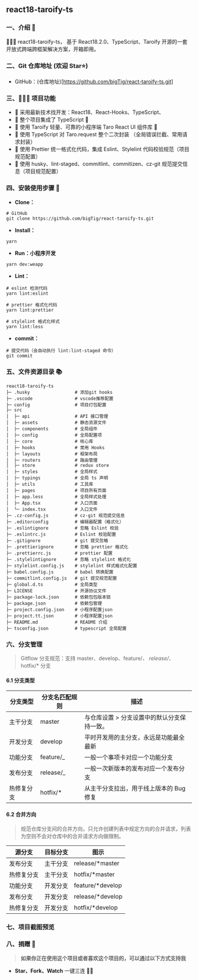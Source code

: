 ## react18-taroify-ts

### 一、介绍 📖

🚀🚀🚀 react18-taroify-ts， 基于 React18.2.0、TypeScript、Taroify 开源的一套开放式跨端跨框架解决方案，开箱即用。

### 二、Git 仓库地址 (欢迎 Star⭐)

- GitHub：(仓库地址)[https://github.com/bigTig/react-taroify-ts.git]

### 三、🔨🔨🔨 项目功能

- 🚀 采用最新技术找开发：React18、React-Hooks、TypeScript、
- 🚀 整个项目集成了 TypeScript 🤣
- 🚀 使用 Taroify 轻量、可靠的小程序端 Taro React UI 组件库 🤣
- 🚀 使用 TypeScript 对 Taro.request 整个二次封装 （全局错误拦截、常用请求封装）
- 🚀 使用 Prettier 统一格式化代码，集成 Eslint、Stylelint 代码校验规范（项目规范配置）
- 🚀 使用 husky、lint-staged、commitlint、commitizen、cz-git 规范提交信息（项目规范配置）

### 四、安装使用步骤 📑

- **Clone：**

```text
# GitHub
git clone https://github.com/bigTig/react-taroify-ts.git
```

- **Install：**

```text
yarn
```

- **Run：小程序开发**

```text
yarn dev:weapp
```

- **Lint：**

```text
# eslint 检测代码
yarn lint:eslint

# prettier 格式化代码
yarn lint:prettier

# stylelint 格式化样式
yarn lint:less
```

- **commit：**

```text
# 提交代码（会自动执行 lint:lint-staged 命令）
git commit
```

### 五、文件资源目录 📚

```text
react18-taroify-ts
├─ .husky                 # 添加git hooks
├─ .vscode                # vscode推荐配置
├─ config                 # 项目打包配置
├─ src
│  ├─ api                 # API 接口管理
│  ├─ assets              # 静态资源文件
│  ├─ components          # 全局组件
│  ├─ config              # 全局配置项
│  ├─ core                # 核心库
│  ├─ hooks               # 常用 Hooks
│  ├─ layouts             # 框架布局
│  ├─ routers             # 路由管理
│  ├─ store               # redux store
│  ├─ styles              # 全局样式
│  ├─ typings             # 全局 ts 声明
│  ├─ utils               # 工具库
│  ├─ pages               # 项目所有页面
│  ├─ app.less            # 全局样式处理
│  ├─ App.tsx             # 入口页面
│  └─ index.tsx           # 入口文件
├─ .cz-config.js          # cz-git 规范提交信息
├─ .editorconfig          # 编辑器配置（格式化）
├─ .eslintignore          # 忽略 Eslint 校验
├─ .eslintrc.js           # Eslint 校验配置
├─ .gitignore             # git 提交忽略
├─ .prettierignore        # 忽略 prettier 格式化
├─ .prettierrc.js         # prettier 配置
├─ .stylelintignore       # 忽略 stylelint 格式化
├─ stylelint.config.js    # stylelint 样式格式化配置
├─ babel.config.js        # babel 转换配置
├─ commitlint.config.js   # git 提交规范配置
├─ global.d.ts            # 全局类型
├─ LICENSE                # 开源协议文件
├─ package-lock.json      # 依赖包包版本锁
├─ package.json           # 依赖包管理
├─ project.config.json    # 小程序配置json
├─ project.tt.json        # 小程序配置json
├─ README.md              # README 介绍
├─ tsconfig.json          # typescript 全局配置
```

### 六、分支管理

> Gitflow 分支规范：支持 master、develop、feature/_、 release/_、hotfix/\* 分支

#### 6.1 分支类型

| 分支类型   | 分支名匹配规则 | 描述                                        |
| ---------- | -------------- | ------------------------------------------- |
| 主干分支   | master         | 与仓库设置 > 分支设置中的默认分支保持一致。 |
| 开发分支   | develop        | 平时开发用的主分支，永远是功能最全最新      |
| 功能分支   | feature/\_     | 一般一个事项卡对应一个功能分支              |
| 发布分支   | release/\_     | 一般一次新版本的发布对应一个发布分支        |
| 热修复分支 | hotfix/\*      | 从主干分支拉出，用于线上版本的 Bug 修复     |

#### 6.2 合并方向

> 规范仓库分支间的合并方向，只允许创建列表中规定方向的合并请求，列表为空则不会对仓库中的合并请求方向做限制。

| 源分支     | 目标分支 | 图示              |
| ---------- | -------- | ----------------- |
| 发布分支   | 主干分支 | release/\*master  |
| 热修复分支 | 主干分支 | hotfix/\*master   |
| 功能分支   | 开发分支 | feature/\*develop |
| 发布分支   | 开发分支 | release/\*develop |
| 热修复分支 | 开发分支 | hotfix/\*develop  |

### 七、项目截图预览

### 八、捐赠 🍵

> **如果你正在使用这个项目或者喜欢这个项目的，可以通过以下方式支持我**

- **Star、Fork、Watch** 一键三连 🚀🚀
